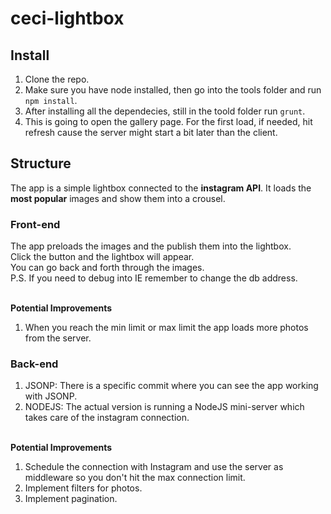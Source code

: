 # ceci-lightbox

## Install
1. Clone the repo.
2. Make sure you have node installed, then go into the tools folder and run `npm install`.
3. After installing all the dependecies, still  in the toold folder run `grunt`.
4. This is going to open the gallery page. For the first load, if needed, hit refresh cause the server might start a bit later than the client.

## Structure
The app is a simple lightbox connected to the **instagram API**. It loads the **most popular** images and show them into a crousel.</br>

### Front-end
The app preloads the images and the publish them into the lightbox.</br>
Click the button and the lightbox will appear.</br>
You can go back and forth through the images.</br>
P.S. If you need to debug into IE remember to change the db address.</br></br>

**Potential Improvements**
1. When you reach the min limit or max limit the app loads more photos from the server.

### Back-end
1. JSONP: There is a specific commit where you can see the app working with JSONP.
2. NODEJS: The actual version is running a NodeJS mini-server which takes care of the instagram connection.</br></br>

**Potential Improvements**
1. Schedule the connection with Instagram and use the server as middleware so you don't hit the max connection limit.
2. Implement filters for photos.
3. Implement pagination.
